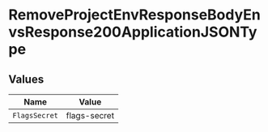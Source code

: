 # RemoveProjectEnvResponseBodyEnvsResponse200ApplicationJSONType


## Values

| Name          | Value         |
| ------------- | ------------- |
| `FlagsSecret` | flags-secret  |